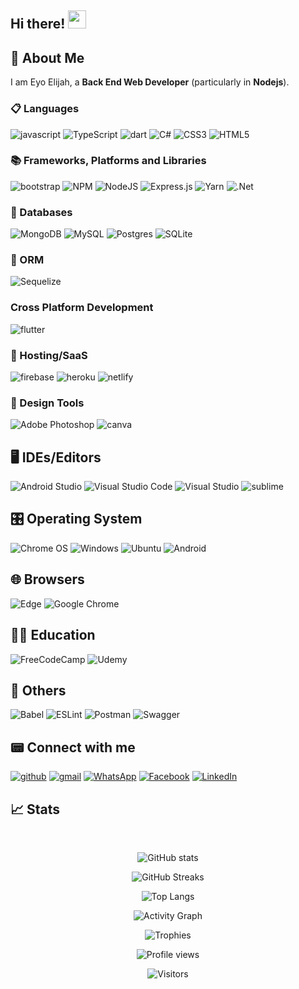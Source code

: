 <!-- <div align="center">
 
![gitartwork](gitartwork.svg)
 
</div> -->

## Hi there! <img src="https://media.giphy.com/media/hvRJCLFzcasrR4ia7z/giphy.gif" width="29px">

## 🚀 About Me

I am Eyo Elijah, a **Back End Web Developer** (particularly in **Nodejs**).

<!-- A graduate of computer engineering from **Federal University of Technology Minna** with specialization in **Computer and IT Applications** -->

### 📋 Languages

![javascript](https://img.shields.io/badge/JavaScript-323330?style=for-the-badge&logo=javascript&logoColor=F7DF1E)
![TypeScript](https://img.shields.io/badge/typescript-%23007ACC.svg?style=for-the-badge&logo=typescript&logoColor=white)
![dart](https://img.shields.io/badge/Dart-28B6F6?style=for-the-badge&logo=dart&logoColor=white)
![C#](https://img.shields.io/badge/c%23-%23239120.svg?style=for-the-badge&logo=c-sharp&logoColor=white)
![CSS3](https://img.shields.io/badge/css3-%231572B6.svg?style=for-the-badge&logo=css3&logoColor=white)
![HTML5](https://img.shields.io/badge/html5-%23E34F26.svg?style=for-the-badge&logo=html5&logoColor=white)

### 📚 Frameworks, Platforms and Libraries

![bootstrap](https://img.shields.io/badge/Bootstrap-563D7C?style=for-the-badge&logo=bootstrap&logoColor=white)
![NPM](https://img.shields.io/badge/NPM-%23000000.svg?style=for-the-badge&logo=npm&logoColor=white)
![NodeJS](https://img.shields.io/badge/node.js-6DA55F?style=for-the-badge&logo=node.js&logoColor=white)
![Express.js](https://img.shields.io/badge/express.js-%23404d59.svg?style=for-the-badge&logo=express&logoColor=%2361DAFB)
![Yarn](https://img.shields.io/badge/yarn-%232C8EBB.svg?style=for-the-badge&logo=yarn&logoColor=white)
![.Net](https://img.shields.io/badge/.NET-5C2D91?style=for-the-badge&logo=.net&logoColor=white)

### 💾 Databases

![MongoDB](https://img.shields.io/badge/MongoDB-%234ea94b.svg?style=for-the-badge&logo=mongodb&logoColor=white)
![MySQL](https://img.shields.io/badge/mysql-%2300f.svg?style=for-the-badge&logo=mysql&logoColor=white)
![Postgres](https://img.shields.io/badge/postgres-%23316192.svg?style=for-the-badge&logo=postgresql&logoColor=white)
![SQLite](https://img.shields.io/badge/sqlite-%2307405e.svg?style=for-the-badge&logo=sqlite&logoColor=white)

### 🎋 ORM

![Sequelize](https://img.shields.io/badge/Sequelize-52B0E7?style=for-the-badge&logo=Sequelize&logoColor=white)

### Cross Platform Development

![flutter](https://img.shields.io/badge/Flutter-28B6F6?style=for-the-badge&logo=flutter&logoColor=white)

### 🎈 Hosting/SaaS

![firebase](https://img.shields.io/badge/Firebase-ffaa00?style=for-the-badge&logo=Firebase&logoColor=white)
![heroku](https://img.shields.io/badge/Heroku-430098?style=for-the-badge&logo=heroku&logoColor=white)
![netlify](https://img.shields.io/badge/Netlify-00C7B7?style=for-the-badge&logo=netlify&logoColor=white)

### 🎨 Design Tools

![Adobe Photoshop](https://img.shields.io/badge/adobe%20photoshop-%2331A8FF.svg?style=for-the-badge&logo=adobe%20photoshop&logoColor=white)
![canva](https://img.shields.io/badge/canva-00C4CC?style=for-the-badge&logo=canva&logoColor=white)

## 🖥️ IDEs/Editors

![Android Studio](https://img.shields.io/badge/Android%20Studio-3DDC84.svg?style=for-the-badge&logo=android-studio&logoColor=white)
![Visual Studio Code](https://img.shields.io/badge/Visual%20Studio%20Code-0078d7.svg?style=for-the-badge&logo=visual-studio-code&logoColor=white)
![Visual Studio](https://img.shields.io/badge/Visual%20Studio-5C2D91.svg?style=for-the-badge&logo=visual-studio&logoColor=white)
![sublime](https://img.shields.io/badge/sublime_text-253c44?style=for-the-badge&logo=sublimetext&logoColor=#FF9800)

## 🎛️ Operating System

![Chrome OS](https://img.shields.io/badge/chrome%20os-3d89fc?style=for-the-badge&logo=google%20chrome&logoColor=white)
![Windows](https://img.shields.io/badge/Windows-0078D6?style=for-the-badge&logo=windows&logoColor=white)
![Ubuntu](https://img.shields.io/badge/Ubuntu-E95420?style=for-the-badge&logo=ubuntu&logoColor=white)
![Android](https://img.shields.io/badge/Android-3DDC84?style=for-the-badge&logo=android&logoColor=white)

## 🌐 Browsers

![Edge](https://img.shields.io/badge/Edge-0078D7?style=for-the-badge&logo=Microsoft-edge&logoColor=white)
![Google Chrome](https://img.shields.io/badge/Google%20Chrome-4285F4?style=for-the-badge&logo=GoogleChrome&logoColor=white)

## 🧑‍🏫 Education

![FreeCodeCamp](https://img.shields.io/badge/Freecodecamp-%23123.svg?&style=for-the-badge&logo=freecodecamp&logoColor=green)
![Udemy](https://img.shields.io/badge/Udemy-A435F0?style=for-the-badge&logo=Udemy&logoColor=white)

## 🥅 Others

![Babel](https://img.shields.io/badge/Babel-F9DC3e?style=for-the-badge&logo=babel&logoColor=black)
![ESLint](https://img.shields.io/badge/ESLint-4B3263?style=for-the-badge&logo=eslint&logoColor=white)
![Postman](https://img.shields.io/badge/Postman-FF6C37?style=for-the-badge&logo=postman&logoColor=white)
![Swagger](https://img.shields.io/badge/-Swagger-%23Clojure?style=for-the-badge&logo=swagger&logoColor=white)

## 📟️ Connect with me

[![github](https://img.shields.io/badge/GitHub-000000?style=for-the-badge&logo=GitHub&logoColor=white)](https://github.com/eyoelijah)
[![gmail](https://img.shields.io/badge/Gmail-D14836?style=for-the-badge&logo=Gmail&logoColor=white)](mailto:eyoelijah@gmail.com)
[![WhatsApp](https://img.shields.io/badge/WhatsApp-25D366?style=for-the-badge&logo=whatsapp&logoColor=white)](+2348105357067)
[![Facebook](https://img.shields.io/badge/Facebook-%231877F2.svg?style=for-the-badge&logo=Facebook&logoColor=white)](https://web.facebook.com/elijah.eyo.71/)
[![LinkedIn](https://img.shields.io/badge/linkedin-%230077B5.svg?style=for-the-badge&logo=linkedin&logoColor=white)](https://www.linkedin.com/in/elijah-eyo-99628469/)

<!-- [![portfolio](https://img.shields.io/badge/Portfolio-5340ff?style=for-the-badge&logo=Google-chrome&logoColor=white)](https://eyoelijah.netlify.app/) -->

## 📈 Stats

<br />

<!--  <div align="center">

 ![Eyo's GitHub stats](https://github-readme-stats.vercel.app/api?username=eyoelijah&show_icons=true&theme=dracula)
  <br />
  
  ![Top Langs](https://github-readme-stats.vercel.app/api/top-langs/?username=eyoelijah&layout=compact&theme=dracula)
  
  <br />
  
  <img src="https://github-profile-trophy.vercel.app/?username=eyoelijah&row=10&column=6&margin-h=8&theme=darkhub&count_private=true&margin-w=15&no-frame=true" alt="profile trophies" />

  <br />

![Profile views](https://gpvc.arturio.dev/eyoelijah)

![Visitors](https://visitor-badge.laobi.icu/badge?page_id=eyoelijah.eyoelijah)

</div>
 -->



 <div align="center">

![GitHub stats](https://github-readme-stats.vercel.app/api?username=eyoelijah&show_icons=true&include_all_commits=true&count_private=true&theme=radical)

![GitHub Streaks](https://github-readme-streak-stats.herokuapp.com/?user=eyoelijah&theme=radical)

![Top Langs](https://github-readme-stats.vercel.app/api/top-langs/?username=eyoelijah&langs_count=10&layout=compact&theme=radical)

![Activity Graph](https://activity-graph.herokuapp.com/graph?username=eyoelijah&bg_color=0D1117&color=5BCDEC&line=5BCDEC&point=FFFFFF&hide_border=true)

![Trophies](https://github-profile-trophy.vercel.app/?username=eyoelijah&row=10&column=6&margin-h=8&theme=darkhub&count_private=true&margin-w=15&no-frame=true)

![Profile views](https://gpvc.arturio.dev/eyoelijah)

![Visitors](https://visitor-badge.laobi.icu/badge?page_id=eyoelijah.eyoelijah)

</div> 

